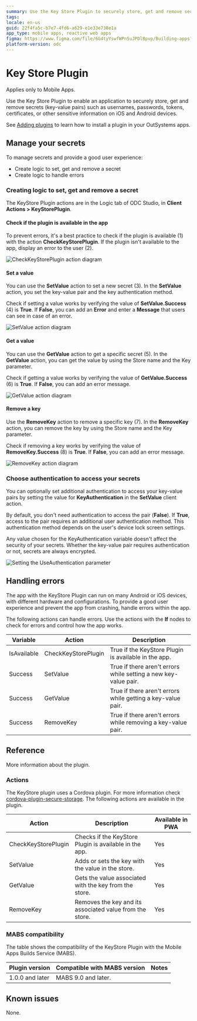 ```yaml
---
summary: Use the Key Store Plugin to securely store, get and remove secrets (key-value pairs) on iOS & Android devices.
tags:
locale: en-us
guid: 22f4fa5c-b7e7-4fd6-a629-e1e33e738e1a
app_type: mobile apps, reactive web apps
figma: https://www.figma.com/file/6G4tyYswfWPn5uJPDlBpvp/Building-apps?type=design&node-id=3303%3A22017&t=ZwHw8hXeFhwYsO5V-1
platform-version: odc
---
```


# Key Store Plugin

<div class="info" markdown="1">

Applies only to Mobile Apps.

</div>

Use the Key Store Plugin to enable an application to securely store, get and remove secrets (key-value pairs) such as usernames, passwords, tokens, certificates, or other sensitive information on iOS and Android devices.

<div class="info" markdown="1">

See [Adding plugins](../intro.md) to learn how to install a plugin in your OutSystems apps.

</div>

## Manage your secrets

To manage secrets and provide a good user experience:

* Create logic to set, get and remove a secret
* Create logic to handle errors

### Creating logic to set, get and remove a secret

The KeyStore Plugin actions are in the Logic tab of ODC Studio, in **Client Actions > KeyStorePlugin**.

#### Check if the plugin is available in the app

To prevent errors, it's a best practice to check if the plugin is available (1) with the action **CheckKeyStorePlugin**. If the plugin isn't available to the app, display an error to the user (2).

![CheckKeyStorePlugin action diagram](images/check-key-store-plugin-action-ss.png "The CheckKeyStorePlugin action")

#### Set a value

You can use the **SetValue** action to set a new secret (3). In the **SetValue** action, you set the key-value pair and the key authentication method.

Check if setting a value works by verifying the value of **SetValue.Success** (4) is **True**. If **False**, you can add an **Error** and enter a **Message** that users can see in case of an error.

![SetValue action diagram](images/set-value-ss.png "Setting value accepts several parameters")

#### Get a value

You can use the **GetValue** action to get a specific secret (5). In the **GetValue** action, you can get the value by using the Store name and the Key parameter.

Check if getting a value works by verifying the value of **GetValue.Success** (6) is **True**. If **False**, you can add an error message.

![GetValue action diagram](images/get-value-ss.png "Getting value requires Key and Store")

#### Remove a key

Use the **RemoveKey** action to remove a specific key (7). In the **RemoveKey** action, you can remove the key by using the Store name and the Key parameter.

Check if removing a key works by verifying the value of **RemoveKey.Success** (8) is **True**. If **False**,  you can add an error message.

![RemoveKey action diagram](images/remove-key-ss.png "Action that removes a key")

### Choose authentication to access your secrets

You can optionally set additional authentication to access your key-value pairs by setting the value for **KeyAuthentication** in the **SetValue** client action.

By default, you don't need authentication to access the pair (**False**). If **True**, access to the pair requires an additional user authentication method. This authentication method depends on the user's device lock screen settings.

<div class="info" markdown="1">

Any value chosen for the KeyAuthentication variable doesn't affect the security of your secrets. Whether the key-value pair requires authentication or not, secrets are always encrypted.

</div>

![Setting the UseAuthentication parameter](images/use-authentication-ss.png "UseAuthentication is one of the parameters for the Key Store plugin actions")

## Handling errors

The app with the KeyStore Plugin can run on many Android or iOS devices, with different hardware and configurations. To provide a good user experience and prevent the app from crashing, handle errors within the app.

The following actions can handle errors. Use the actions with the **If** nodes to check for errors and control how the app works.

Variable|Action|Description
---|---|---
IsAvailable|CheckKeyStorePlugin|True if the KeyStore Plugin is available in the app.
Success|SetValue|True if there aren't errors while setting a new key-value pair.
Success|GetValue|True if there aren't errors while getting a key-value pair.
Success|RemoveKey|True if there aren't errors while removing a key-value pair.

## Reference

More information about the plugin.

### Actions

The KeyStore plugin uses a Cordova plugin. For more information check [cordova-plugin-secure-storage](https://github.com/OutSystems/cordova-plugin-secure-storage). The following actions are available in the plugin.

Action|Description|Available in PWA
---|---|---
CheckKeyStorePlugin|Checks if the KeyStore Plugin is available in the app.|Yes
SetValue|Adds or sets the key with the value in the store.|Yes
GetValue|Gets the value associated with the key from the store.|Yes
RemoveKey|Removes the key and its associated value from the store.|Yes

### MABS compatibility

The table shows the compatibility of the KeyStore Plugin with the Mobile Apps Builds Service (MABS).

Plugin version|Compatible with MABS version|Notes
---|---|--
1.0.0 and later|MABS 9.0 and later.|

## Known issues

None.
